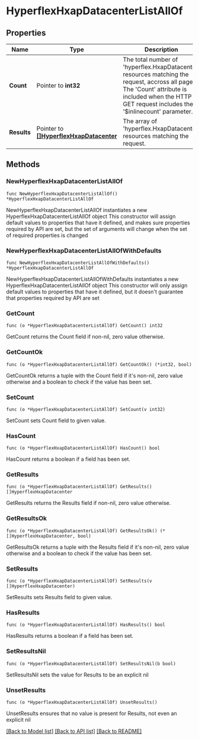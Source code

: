 # HyperflexHxapDatacenterListAllOf

## Properties

Name | Type | Description | Notes
------------ | ------------- | ------------- | -------------
**Count** | Pointer to **int32** | The total number of &#39;hyperflex.HxapDatacenter&#39; resources matching the request, accross all pages. The &#39;Count&#39; attribute is included when the HTTP GET request includes the &#39;$inlinecount&#39; parameter. | [optional] 
**Results** | Pointer to [**[]HyperflexHxapDatacenter**](hyperflex.HxapDatacenter.md) | The array of &#39;hyperflex.HxapDatacenter&#39; resources matching the request. | [optional] 

## Methods

### NewHyperflexHxapDatacenterListAllOf

`func NewHyperflexHxapDatacenterListAllOf() *HyperflexHxapDatacenterListAllOf`

NewHyperflexHxapDatacenterListAllOf instantiates a new HyperflexHxapDatacenterListAllOf object
This constructor will assign default values to properties that have it defined,
and makes sure properties required by API are set, but the set of arguments
will change when the set of required properties is changed

### NewHyperflexHxapDatacenterListAllOfWithDefaults

`func NewHyperflexHxapDatacenterListAllOfWithDefaults() *HyperflexHxapDatacenterListAllOf`

NewHyperflexHxapDatacenterListAllOfWithDefaults instantiates a new HyperflexHxapDatacenterListAllOf object
This constructor will only assign default values to properties that have it defined,
but it doesn't guarantee that properties required by API are set

### GetCount

`func (o *HyperflexHxapDatacenterListAllOf) GetCount() int32`

GetCount returns the Count field if non-nil, zero value otherwise.

### GetCountOk

`func (o *HyperflexHxapDatacenterListAllOf) GetCountOk() (*int32, bool)`

GetCountOk returns a tuple with the Count field if it's non-nil, zero value otherwise
and a boolean to check if the value has been set.

### SetCount

`func (o *HyperflexHxapDatacenterListAllOf) SetCount(v int32)`

SetCount sets Count field to given value.

### HasCount

`func (o *HyperflexHxapDatacenterListAllOf) HasCount() bool`

HasCount returns a boolean if a field has been set.

### GetResults

`func (o *HyperflexHxapDatacenterListAllOf) GetResults() []HyperflexHxapDatacenter`

GetResults returns the Results field if non-nil, zero value otherwise.

### GetResultsOk

`func (o *HyperflexHxapDatacenterListAllOf) GetResultsOk() (*[]HyperflexHxapDatacenter, bool)`

GetResultsOk returns a tuple with the Results field if it's non-nil, zero value otherwise
and a boolean to check if the value has been set.

### SetResults

`func (o *HyperflexHxapDatacenterListAllOf) SetResults(v []HyperflexHxapDatacenter)`

SetResults sets Results field to given value.

### HasResults

`func (o *HyperflexHxapDatacenterListAllOf) HasResults() bool`

HasResults returns a boolean if a field has been set.

### SetResultsNil

`func (o *HyperflexHxapDatacenterListAllOf) SetResultsNil(b bool)`

 SetResultsNil sets the value for Results to be an explicit nil

### UnsetResults
`func (o *HyperflexHxapDatacenterListAllOf) UnsetResults()`

UnsetResults ensures that no value is present for Results, not even an explicit nil

[[Back to Model list]](../README.md#documentation-for-models) [[Back to API list]](../README.md#documentation-for-api-endpoints) [[Back to README]](../README.md)


